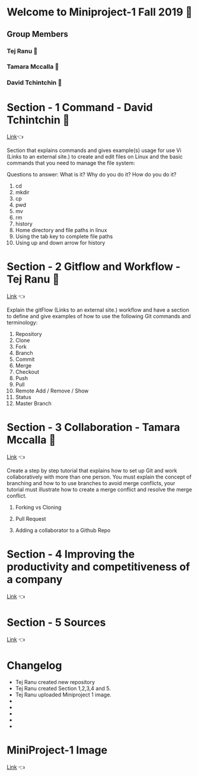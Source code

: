 # Welcome to Miniproject-1 Fall 2019 :wave:
## Group Members
### Tej Ranu :see_no_evil:
### Tamara Mccalla :hear_no_evil:	
### David Tchintchin :speak_no_evil:	
# Section - 1 Command - David Tchintchin :speak_no_evil:
[Link](https://github.com/tejranu/miniproject-1/blob/master/Section%201%20-%20Command.md):point_left:

  Section that explains commands and gives example(s) usage for use Vi (Links to an external site.) to create and edit files on Linux and the basic commands that you need to manage the file system:

Questions to answer: What is it? Why do you do it? How do you do it?

1. cd
2. mkdir
3. cp
4. pwd
5. mv
6. rm
7. history
8. Home directory and file paths in linux
9. Using the tab key to complete file paths
10. Using up and down arrow for history
# Section - 2 Gitflow and Workflow - Tej Ranu :see_no_evil:
[Link](https://github.com/tejranu/miniproject-1/blob/master/Section%20-%202%20Gitflow%20and%20Workflow.md) :point_left:

Explain the gitFlow (Links to an external site.) workflow and have a section to define and give examples of how to use the following Git commands and terminology:

1. Repository
2. Clone
3. Fork
4. Branch
5. Commit
6. Merge
7. Checkout
8. Push
9. Pull 
10. Remote Add / Remove / Show
11. Status
12. Master Branch
# Section - 3 Collaboration - Tamara Mccalla :hear_no_evil:
[Link](https://github.com/tejranu/miniproject-1/blob/master/Section%20-%203%20Collaboration.md) :point_left:

Create a step by step tutorial that explains how to set up Git and work collaboratively with more than one person.  You must explain the concept of branching and how to to use branches to avoid merge conflicts, your tutorial must illustrate how to create a merge conflict and resolve the merge conflict.   

1. Forking vs Cloning

2. Pull Request

3.  Adding a collaborator to a Github Repo

# Section - 4 Improving the productivity and competitiveness of a company
[Link](https://github.com/tejranu/miniproject-1/blob/master/Section%20-%204%20Improving%20the%20productivity%20and%20competitiveness%20of%20a%20company.md) :point_left:
# Section - 5 Sources
[Link](https://github.com/tejranu/miniproject-1/blob/master/Section%20-%205%20Sources.md) :point_left:

# Changelog
- Tej Ranu created new repository
- Tej Ranu created Section 1,2,3,4 and 5.
- Tej Ranu uploaded Miniproject 1 image.
- 
- 
-  
- 
- 

# MiniProject-1 Image 
[Link](https://github.com/tejranu/miniproject-1/blob/master/Annotation%202019-10-04%20165505.png) :point_left:
